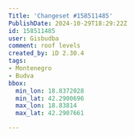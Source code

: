 ```yaml
---
Title: 'Changeset #158511485'
PublishDate: 2024-10-29T18:29:22Z
id: 158511485
user: Gisbudba
comment: roof levels
created_by: iD 2.30.4
tags:
- Montenegro
- Budva
bbox:
  min_lon: 18.8372028
  min_lat: 42.2900696
  max_lon: 18.83814
  max_lat: 42.2907661

---
```

